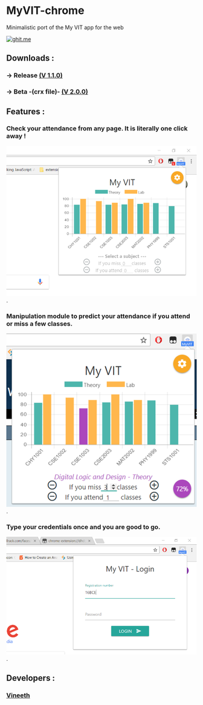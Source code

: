 # MyVIT-chrome
Minimalistic port of the My VIT app for the web

[![ghit.me](https://ghit.me/badge.svg?repo=GDGVIT/MyVIT-chrome)](https://ghit.me/repo/GDGVIT/MyVIT-chrome)

## Downloads :
### -> Release [(V 1.1.0)](https://chrome.google.com/webstore/detail/my-vit/mlfcodpjdcbjmmadjhegigifalklgbnm?hl=en-US)
### -> Beta -(crx file)- [(V 2.0.0)](https://github.com/technophilic/MyVIT-chrome/blob/develop/app.crx?raw=true)

## Features :
### Check your attendance from any page. It is literally one click away !
<img src="snips/Capture1.PNG">.
### Manipulation module to predict your attendance if you attend or miss a few classes.
<img src="snips/Capture2.PNG">.
### Type your credentials once and you are good to go.
<img src="snips/Capture3.PNG">.

## Developers :
### [Vineeth](https://github.com/technophilic)
